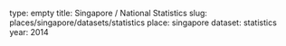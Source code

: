 type: empty
title: Singapore / National Statistics
slug: places/singapore/datasets/statistics
place: singapore
dataset: statistics
year: 2014
